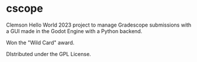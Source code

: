 # cscope
Clemson Hello World 2023 project to manage Gradescope submissions with a GUI made in the Godot Engine with a Python backend. 

Won the "Wild Card" award.

DIstributed under the GPL License.